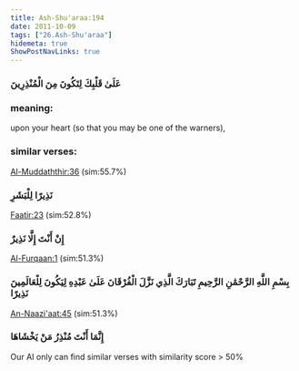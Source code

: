 ```yaml
---
title: Ash-Shu'araa:194
date: 2011-10-09
tags: ["26.Ash-Shu'araa"]
hidemeta: true 
ShowPostNavLinks: true 
---
```

### عَلَىٰ قَلْبِكَ لِتَكُونَ مِنَ الْمُنْذِرِينَ
### meaning: 
upon your heart (so that you may be one of the warners),
### similar verses: 

[Al-Muddaththir:36](/74/36) (sim:55.7%)

### نَذِيرًا لِلْبَشَرِ

[Faatir:23](/35/23) (sim:52.8%)

### إِنْ أَنْتَ إِلَّا نَذِيرٌ

[Al-Furqaan:1](/25/1) (sim:51.3%)

### بِسْمِ اللَّهِ الرَّحْمَٰنِ الرَّحِيمِ تَبَارَكَ الَّذِي نَزَّلَ الْفُرْقَانَ عَلَىٰ عَبْدِهِ لِيَكُونَ لِلْعَالَمِينَ نَذِيرًا

[An-Naazi'aat:45](/79/45) (sim:51.3%)

### إِنَّمَا أَنْتَ مُنْذِرُ مَنْ يَخْشَاهَا

Our AI only can find similar verses with similarity score > 50% 
